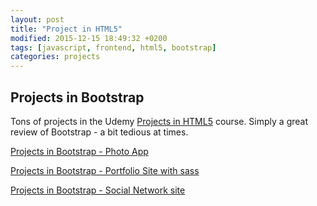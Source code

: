 ```yaml
---
layout: post
title: "Project in HTML5"
modified: 2015-12-15 18:49:32 +0200
tags: [javascript, frontend, html5, bootstrap]
categories: projects
---
```

<h2 class="lesshead">Projects in Bootstrap</h2>
<p>Tons of projects in the Udemy <a href="https://www.udemy.com/projects-in-html5/learn/#/">Projects in HTML5</a> course. Simply a great review of Bootstrap - a bit tedious at times.</p>

<a href="http://ric.mclaughlin.today/prj_btstrp_photo_app/">Projects in Bootstrap - Photo App</a>

  

<a href="http://ric.mclaughlin.today/prj_btstrp_portfolio_sass/">Projects in Bootstrap - Portfolio Site with sass</a>

<a href="http://ric.mclaughlin.today/prj_btstrp_dobble/">Projects in Bootstrap - Social Network site</a>

